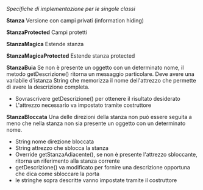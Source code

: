 *Specifiche di implementazione per le singole classi*

**Stanza**
Versione con campi privati (information hiding)

**StanzaProtected**
Campi protetti

**StanzaMagica**
Estende stanza

**StanzaMagicaProtected**
Estende stanza protected

**StanzaBuia**
Se non è presente un oggetto con un determinato nome, il metodo getDescrizione() ritorna un messaggio particolare.
Deve avere una variabile d'istanza String che memorizza il nome dell'attrezzo che permette di avere la descrizione completa.
- Sovrascrivere getDescrizione() per ottenere il risultato desiderato
- L'attrezzo necessario va impostato tramite costruttore

**StanzaBloccata**
Una delle direzioni della stanza non può essere seguita a meno che nella stanza non sia presente un oggetto con un determinato nome.
- String nome direzione bloccata
- String attrezzo che sblocca la stanza
- Override getStanzaAdiacente(), se non è presente l'attrezzo sbloccante, ritorna un riferimento alla stanza corrente
- getDescrizione() va modificato per fornire una descrizione opportuna che dica come sbloccare la porta
- le stringhe sopra descritte vanno impostate tramite il costruttore

